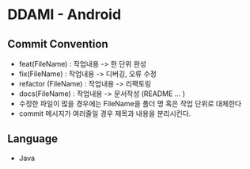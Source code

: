 # DDAMI - Android

## Commit Convention
- feat(FileName) : 작업내용 -> 한 단위 완성
- fix(FileName) : 작업내용 -> 디버깅, 오류 수정
- refactor (FileName) : 작업내용 -> 리팩토링
- docs(FileName) : 작업내용 -> 문서작성 (README ... )
- 수정한 파일이 많을 경우에는 FileName을 폴더 명 혹은 작업 단위로 대체한다
- commit 메시지가 여러줄일 경우 제목과 내용을 분리시킨다.

## Language
  * Java
